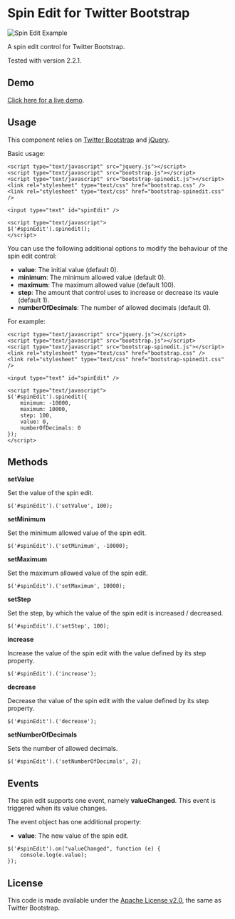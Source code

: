 # Spin Edit for Twitter Bootstrap

![Spin Edit Example](http://geersch.github.com/bootstrap-spinedit/images/spinedit.png)

A spin edit control for Twitter Bootstrap.

Tested with version 2.2.1.

## Demo

[Click here for a live demo](http://geersch.github.com/bootstrap-spinedit/demo.html).

## Usage

This component relies on [Twitter Bootstrap](http://twitter.github.com/bootstrap/) and [jQuery](http://jquery.com/).

Basic usage:

```
<script type="text/javascript" src="jquery.js"></script>
<script type="text/javascript" src="bootstrap.js"></script>
<script type="text/javascript" src="bootstrap-spinedit.js"></script>
<link rel="stylesheet" type="text/css" href="bootstrap.css" />
<link rel="stylesheet" type="text/css" href="bootstrap-spinedit.css" />

<input type="text" id="spinEdit" />

<script type="text/javascript">
$('#spinEdit').spinedit();
</script>
```

You can use the following additional options to modify the behaviour of the spin edit control:

* **value**: The initial value (default 0).
* **minimum**: The minimum allowed value (default 0).
* **maximum**: The maximum allowed value (default 100).
* **step**: The amount that control uses to increase or decrease its vaule (default 1).
* **numberOfDecimals**: The number of allowed decimals (default 0).

For example:

```
<script type="text/javascript" src="jquery.js"></script>
<script type="text/javascript" src="bootstrap.js"></script>
<script type="text/javascript" src="bootstrap-spinedit.js"></script>
<link rel="stylesheet" type="text/css" href="bootstrap.css" />
<link rel="stylesheet" type="text/css" href="bootstrap-spinedit.css" />

<input type="text" id="spinEdit" />

<script type="text/javascript">
$('#spinEdit').spinedit({
    minimum: -10000,
    maximum: 10000,
    step: 100,
    value: 0,
    numberOfDecimals: 0
});
</script>
```

## Methods

**setValue**

Set the value of the spin edit.

```
$('#spinEdit').('setValue', 100);
```

**setMinimum**

Set the minimum allowed value of the spin edit.

```
$('#spinEdit').('setMinimum', -10000);
```

**setMaximum**

Set the maximum allowed value of the spin edit.

```
$('#spinEdit').('setMaximum', 10000);
```

**setStep**

Set the step, by which the value of the spin edit is increased / decreased.

```
$('#spinEdit').('setStep', 100);
```

**increase**

Increase the value of the spin edit with the value defined by its step property.

```
$('#spinEdit').('increase');
```

**decrease**

Decrease the value of the spin edit with the value defined by its step property.

```
$('#spinEdit').('decrease');
```

**setNumberOfDecimals**

Sets the number of allowed decimals.

```
$('#spinEdit').('setNumberOfDecimals', 2);
```

## Events

The spin edit supports one event, namely **valueChanged**. This event is triggered when its value changes.

The event object has one additional property:

* **value**: The new value of the spin edit.

```
$('#spinEdit').on("valueChanged", function (e) {
    console.log(e.value);
});
```

## License

This code is made available under the [Apache License v2.0](http://www.apache.org/licenses/LICENSE-2.0), 
the same as Twitter Bootstrap.